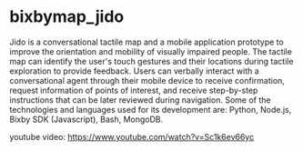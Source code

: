 # bixbymap_jido
Jido is a conversational tactile map and a mobile application prototype to improve the orientation and mobility of visually impaired people. The tactile map can identify the user's touch gestures and their locations during tactile exploration to provide feedback. Users can verbally interact with a conversational agent through their mobile device to receive confirmation, request information of points of interest, and receive step-by-step instructions that can be later reviewed during navigation. Some of the technologies and languages used for its development are: Python, Node.js, Bixby SDK (Javascript), Bash, MongoDB.

youtube video: https://www.youtube.com/watch?v=Sc1k6ev66yc
